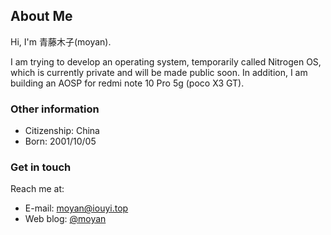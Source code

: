 ## About Me

Hi, I'm 青藤木子(moyan).

I am trying to develop an operating system, temporarily called Nitrogen OS, which is currently private and will be made public soon.
In addition, I am building an AOSP for redmi note 10 Pro 5g (poco X3 GT).




### Other information

- Citizenship: China
- Born: 2001/10/05

### Get in touch

Reach me at:

- E-mail: <moyan@iouyi.top>
- Web blog: [@moyan](https://www.iouyi.top)
